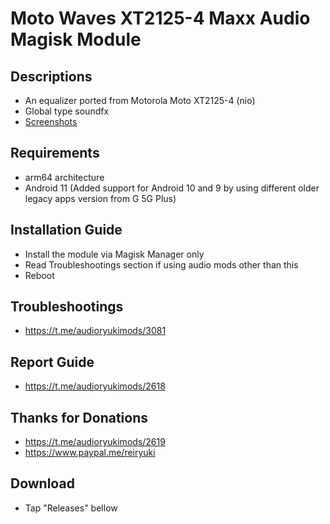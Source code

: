 # Moto Waves XT2125-4 Maxx Audio Magisk Module

## Descriptions
- An equalizer ported from Motorola Moto XT2125-4 (nio)
- Global type soundfx
- [Screenshots](https://t.me/audioryukimods/2963)

## Requirements
- arm64 architecture
- Android 11 (Added support for Android 10 and 9 by using different older legacy apps version from G 5G Plus)

## Installation Guide
- Install the module via Magisk Manager only
- Read Troubleshootings section if using audio mods other than this
- Reboot

## Troubleshootings
- https://t.me/audioryukimods/3081

## Report Guide
- https://t.me/audioryukimods/2618

## Thanks for Donations
- https://t.me/audioryukimods/2619
- https://www.paypal.me/reiryuki

## Download
- Tap "Releases" bellow
